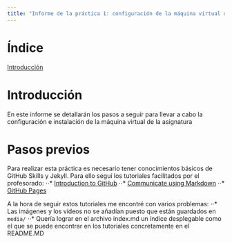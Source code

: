 ```yaml
---
title: "Informe de la práctica 1: configuración de la máquina virtual del IaaS"
---
```

# Índice
[Introducción](#introducción)

# Introducción
En este informe se detallarán los pasos a seguir para llevar a cabo la configuración e instalación de la 
máquina virtual de la asignatura

# Pasos previos 
Para realizar esta práctica es necesario tener conocimientos básicos de GitHub Skills y Jekyll. Para ello 
seguí los tutoriales facilitados por el profesorado:
⋅⋅* [Introduction to GitHub](https://github.com/skills/introduction-to-github)
⋅⋅* [Communicate using Markdown](https://github.com/skills/communicate-using-markdown)
⋅⋅* [GitHub Pages](https://github.com/skills/github-pages)

A la hora de seguir estos tutoriales me encontré con varios problemas:
⋅⋅* Las imágenes y los vídeos no se añadían puesto que están guardados en ``` media/ ```
⋅⋅* Quería lograr en el archivo index.md un índice desplegable como el que se puede encontrar en los
tutoriales concretamente en el README.MD